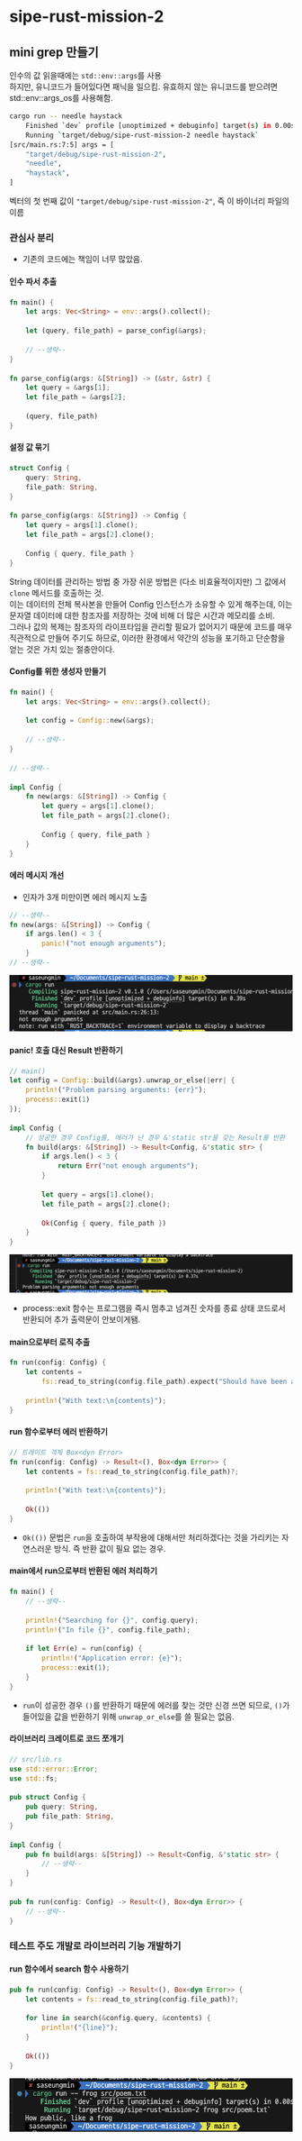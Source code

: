 # sipe-rust-mission-2
## mini grep 만들기

인수의 값 읽을때에는 `std::env::args`를 사용   
하지만, 유니코드가 들어있다면 패닉을 일으킴. 유효하지 않는 유니코드를 받으려면 std::env::args_os를 사용해함.   

```bash
cargo run -- needle haystack
    Finished `dev` profile [unoptimized + debuginfo] target(s) in 0.00s
    Running `target/debug/sipe-rust-mission-2 needle haystack`
[src/main.rs:7:5] args = [
    "target/debug/sipe-rust-mission-2",
    "needle",
    "haystack",
]
```

벡터의 첫 번째 값이 `"target/debug/sipe-rust-mission-2"`, 즉 이 바이너리 파일의 이름   

### 관심사 분리
- 기존의 코드에는 책임이 너무 많았음.

#### 인수 파서 추출

```rust
fn main() {
    let args: Vec<String> = env::args().collect();

    let (query, file_path) = parse_config(&args);

    // --생략--
}

fn parse_config(args: &[String]) -> (&str, &str) {
    let query = &args[1];
    let file_path = &args[2];

    (query, file_path)
}
```

#### 설정 값 묶기

```rust
struct Config {
    query: String,
    file_path: String,
}

fn parse_config(args: &[String]) -> Config {
    let query = args[1].clone();
    let file_path = args[2].clone();

    Config { query, file_path }
}
```

String 데이터를 관리하는 방법 중 가장 쉬운 방법은 (다소 비효율적이지만) 그 값에서 `clone` 메서드를 호출하는 것.   
이는 데이터의 전체 복사본을 만들어 Config 인스턴스가 소유할 수 있게 해주는데, 이는 문자열 데이터에 대한 참조자를 저장하는 것에 비해 더 많은 시간과 메모리를 소비.   
그러나 값의 복제는 참조자의 라이프타임을 관리할 필요가 없어지기 때문에 코드를 매우 직관적으로 만들어 주기도 하므로, 이러한 환경에서 약간의 성능을 포기하고 단순함을 얻는 것은 가치 있는 절충안이다.   

#### Config를 위한 생성자 만들기

```rust
fn main() {
    let args: Vec<String> = env::args().collect();

    let config = Config::new(&args);

    // --생략--
}

// --생략--

impl Config {
    fn new(args: &[String]) -> Config {
        let query = args[1].clone();
        let file_path = args[2].clone();

        Config { query, file_path }
    }
}
```

#### 에러 메시지 개선

- 인자가 3개 미만이면 에러 메시지 노출

```rust
// --생략--
fn new(args: &[String]) -> Config {
    if args.len() < 3 {
        panic!("not enough arguments");
    }
// --생략--
```

![alt text](images/image-1.png)

#### panic! 호출 대신 Result 반환하기

```rust
// main()
let config = Config::build(&args).unwrap_or_else(|err| {
    println!("Problem parsing arguments: {err}");
    process::exit(1)
});

impl Config {
    // 성공한 경우 Config를, 에러가 난 경우 &'static str을 갖는 Result를 반환
    fn build(args: &[String]) -> Result<Config, &'static str> {
        if args.len() < 3 {
            return Err("not enough arguments");
        }

        let query = args[1].clone();
        let file_path = args[2].clone();

        Ok(Config { query, file_path })
    }
}
```

![alt text](images/image-2.png)

- process::exit 함수는 프로그램을 즉시 멈추고 넘겨진 숫자를 종료 상태 코드로서 반환되어 추가 출력문이 안보이게됌.


#### main으로부터 로직 추출

```rust
fn run(config: Config) {
    let contents =
        fs::read_to_string(config.file_path).expect("Should have been able to read the file");

    println!("With text:\n{contents}");
}
```


#### run 함수로부터 에러 반환하기

```rust
// 트레이트 객체 Box<dyn Error>
fn run(config: Config) -> Result<(), Box<dyn Error>> {
    let contents = fs::read_to_string(config.file_path)?;

    println!("With text:\n{contents}");

    Ok(())
}
```

- `Ok(())` 문법은 `run`을 호출하여 부작용에 대해서만 처리하겠다는 것을 가리키는 자연스러운 방식. 즉 반환 값이 필요 없는 경우.


#### main에서 run으로부터 반환된 에러 처리하기

```rust
fn main() {
    // --생략--

    println!("Searching for {}", config.query);
    println!("In file {}", config.file_path);

    if let Err(e) = run(config) {
        println!("Application error: {e}");
        process::exit(1);
    }
}
```

- `run`이 성공한 경우 `()`를 반환하기 때문에 에러를 찾는 것만 신경 쓰면 되므로, `()`가 들어있을 값을 반환하기 위해 `unwrap_or_else`를 쓸 필요는 없음.

#### 라이브러리 크레이트로 코드 쪼개기

```rust
// src/lib.rs
use std::error::Error;
use std::fs;

pub struct Config {
    pub query: String,
    pub file_path: String,
}

impl Config {
    pub fn build(args: &[String]) -> Result<Config, &'static str> {
        // --생략--
    }
}

pub fn run(config: Config) -> Result<(), Box<dyn Error>> {
    // --생략--
}
```

### 테스트 주도 개발로 라이브러리 기능 개발하기

#### run 함수에서 search 함수 사용하기

```rust
pub fn run(config: Config) -> Result<(), Box<dyn Error>> {
    let contents = fs::read_to_string(config.file_path)?;

    for line in search(&config.query, &contents) {
        println!("{line}");
    }

    Ok(())
}
```

![alt text](images/image-3.png)
